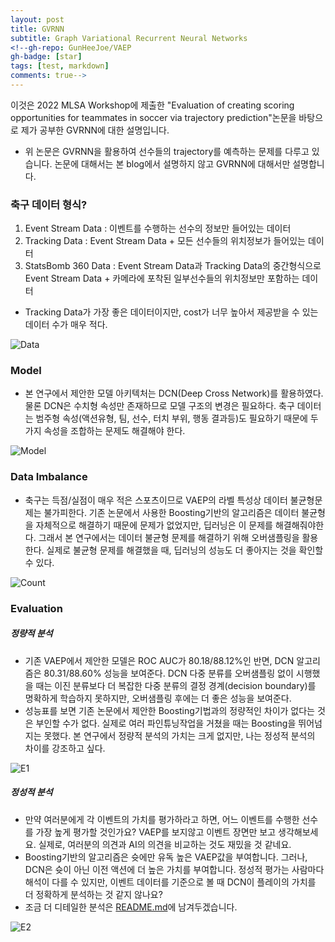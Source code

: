 ```yaml
---
layout: post
title: GVRNN
subtitle: Graph Variational Recurrent Neural Networks
<!--gh-repo: GunHeeJoe/VAEP
gh-badge: [star]
tags: [test, markdown]
comments: true-->
---
```


이것은 2022 MLSA Workshop에 제출한 "Evaluation of creating scoring opportunities for teammates in soccer via trajectory prediction"논문을 바탕으로 제가 공부한 GVRNN에 대한 설명입니다.

- 위 논문은 GVRNN을 활용하여 선수들의 trajectory를 예측하는 문제를 다루고 있습니다. 논문에 대해서는 본 blog에서 설명하지 않고 GVRNN에 대해서만 설명합니다. 


### 축구 데이터 형식?
1. Event Stream Data : 이벤트를 수행하는 선수의 정보만 들어있는 데이터
2. Tracking Data : Event Stream Data + 모든 선수들의 위치정보가 들어있는 데이터
3. StatsBomb 360 Data : Event Stream Data과 Tracking Data의 중간형식으로 Event Stream Data + 카메라에 포착된 일부선수들의 위치정보만 포함하는 데이터
- Tracking Data가 가장 좋은 데이터이지만, cost가 너무 높아서 제공받을 수 있는 데이터 수가 매우 적다.

![Data](../assets/img/SoccerDataSet.jpg)

### Model
- 본 연구에서 제안한 모델 아키텍처는 DCN(Deep Cross Network)를 활용하였다. 물론 DCN은 수치형 속성만 존재하므로 모델 구조의 변경은 필요하다. 축구 데이터는 범주형 속성(액션유형, 팀, 선수, 터치 부위, 행동 결과등)도 필요하기 때문에 두가지 속성을 조합하는 문제도 해결해야 한다.

![Model](../assets/img/Model1.jpg)

### Data Imbalance
- 축구는 득점/실점이 매우 적은 스포츠이므로 VAEP의 라벨 특성상 데이터 불균형문제는 불가피한다. 기존 논문에서 사용한 Boosting기반의 알고리즘은 데이터 불균형을 자체적으로 해결하기 때문에 문제가 없었지만, 딥러닝은 이 문제를 해결해줘야한다. 그래서 본 연구에서는 데이터 불균형 문제를 해결하기 위해 오버샘플링을 활용한다. 실제로 불균형 문제를 해결했을 때, 딥러닝의 성능도 더 좋아지는 것을 확인할 수 있다.
  
![Count](../assets/img/DataCount.jpg)
  
### Evaluation

##### 정량적 분석
- 기존 VAEP에서 제안한 모델은 ROC AUC가 80.18/88.12%인 반면, DCN 알고리즘은 80.31/88.60% 성능을 보여준다. DCN 다중 분류를 오버샘플링 없이 시행했을 때는 이진 분류보다 더 복잡한 다중 분류의 결정 경계(decision boundary)를 명확하게 학습하지 못하지만, 오버샘플링 후에는 더 좋은 성능을 보여준다.
- 성능표를 보면 기존 논문에서 제안한 Boosting기법과의 정량적인 차이가 없다는 것은 부인할 수가 없다. 실제로 여러 파인튜닝작업을 거쳤을 때는 Boosting을 뛰어넘지는 못했다. 본 연구에서 정량적 분석의 가치는 크게 없지만, 나는 정성적 분석의 차이를 강조하고 싶다.
  
![E1](../assets/img/정량사진.jpg)

##### 정성적 분석
- 만약 여러분에게 각 이벤트의 가치를 평가하라고 하면, 어느 이벤트를 수행한 선수를 가장 높게 평가할 것인가요? VAEP를 보지않고 이벤트 장면만 보고 생각해보세요. 실제로, 여러분의 의견과 AI의 의견을 비교하는 것도 재밌을 것 같네요. 
- Boosting기반의 알고리즘은 슛에만 유독 높은 VAEP값을 부여합니다. 그러나, DCN은 슛이 아닌 이전 액션에 더 높은 가치를 부여합니다. 정성적 평가는 사람마다 해석이 다를 수 있지만, 이벤트 데이터를 기준으로 볼 때 DCN이 플레이의 가치를 더 정확하게 분석하는 것 같지 않나요?
- 조금 더 디테일한 분석은 [README.md](https://github.com/GunHeeJoe/VAEP/blob/main/README.md)에 남겨두겠습니다.
  
![E2](../assets/img/정성사진.jpg)
